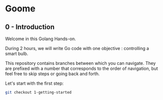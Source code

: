 # Goome

## 0 - Introduction

Welcome in this Golang Hands-on.

During 2 hours, we will write Go code with one objective : controlling a smart bulb.

This repository contains branches between which you can navigate.
They are prefixed with a number that corresponds to the order of navigation, but feel free to skip steps or going back and forth.

Let's start with the first step:

```bash
git checkout 1-getting-started
```
